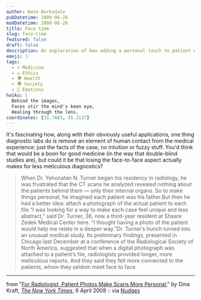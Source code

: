 ```yaml
---
author: Nate Barksdale
pubDatetime: 2009-06-26
modDatetime: 2009-06-26
title: Face time
slug: face-time
featured: false
draft: false
description: An exploration of how adding a personal touch to patient diagnostics can enhance the connection and meticulousness in medical practice.
emoji: 🩺
tags:
  - ⚕️ Medicine
  - ⚖️ Ethics
  - 🌍 Health
  - 🌍 Society
  - 👥 Emotions
haiku: |
  Behind the images,  
  Faces stir the mind's keen eye,  
  Healing through the lens.
coordinates: [31.7683, 35.2137]
---
```


It's fascinating how, along with their obviously useful applications, one thing diagnostic labs do is remove an element of human contact from the medical experience: just the facts of the case, no intuition or fuzzy stuff. You'd think that would be a boon for good medicine (in the way that double-blind studies are), but could it be that losing the face-to-face aspect actually makes for less meticulous diagnostics?

> When Dr. Yehonatan N. Turner began his residency in radiology, he was frustrated that the CT scans he analyzed revealed nothing about the patients behind them — only their internal organs. So to make things personal, he imagined each patient was his father.But then he had a better idea: attach a photograph of the actual patient to each file.“I was looking for a way to make each case feel unique and less abstract,” said Dr. Turner, 36, now a third-year resident at Shaare Zedek Medical Center here. “I thought having a photo of the patient would help me relate in a deeper way.”Dr. Turner’s hunch turned into an unusual medical study. Its preliminary findings, presented in Chicago last December at a conference of the Radiological Society of North America, suggested that when a digital photograph was attached to a patient’s file, radiologists provided longer, more meticulous reports. And they said they felt more connected to the patients, whom they seldom meet face to face

---

from "[For Radiologist, Patient Photos Make Scans More Personal](http://web.archive.org/web/20140311073446/http://www.nytimes.com:80/2009/04/07/health/07pati.html?ref=health)," by Dina Kraft, [_The New York Times_](http://web.archive.org/web/20140311073446/http://www.nytimes.com:80/2009/04/07/health/07pati.html?ref=health), 6 April 2009 :: via [Nudges](http://nudges.wordpress.com/2009/04/07/the-power-of-putting-a-face-with-a-name/)
